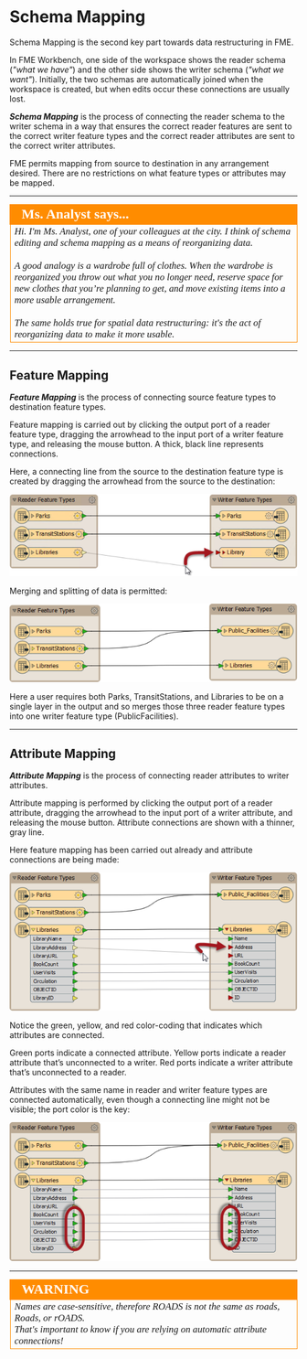 # Schema Mapping

Schema Mapping is the second key part towards data restructuring in FME.

In FME Workbench, one side of the workspace shows the reader schema (*"what we have"*) and the other side shows the writer schema (*"what we want"*). Initially, the two schemas are automatically joined when the workspace is created, but when edits occur these connections are usually lost.

***Schema Mapping*** is the process of connecting the reader schema to the writer schema in a way that ensures the correct reader features are sent to the correct writer feature types and the correct reader attributes are sent to the correct writer attributes.

FME permits mapping from source to destination in any arrangement desired. There are no restrictions on what feature types or attributes may be mapped.

---

<!--Person X Says Section-->

<table style="border-spacing: 0px">
<tr>
<td style="vertical-align:middle;background-color:darkorange;border: 2px solid darkorange">
<i class="fa fa-quote-left fa-lg fa-pull-left fa-fw" style="color:white;padding-right: 12px;vertical-align:text-top"></i>
<span style="color:white;font-size:x-large;font-weight: bold;font-family:serif">Ms. Analyst says...</span>
</td>
</tr>

<tr>
<td style="border: 1px solid darkorange">
<span style="font-family:serif; font-style:italic; font-size:larger">
Hi. I'm Ms. Analyst, one of your colleagues at the city. I think of schema editing and schema mapping as a means of reorganizing data.
<br><br>A good analogy is a wardrobe full of clothes. When the wardrobe is reorganized you throw out what you no longer need, reserve space for new clothes that you’re planning to get, and move existing items into a more usable arrangement.
<br><br>The same holds true for spatial data restructuring: it's the act of reorganizing data to make it more usable.
</span>
</td>
</tr>
</table>

---

## Feature Mapping
***Feature Mapping*** is the process of connecting source feature types to destination feature types.

Feature mapping is carried out by clicking the output port of a reader feature type, dragging the arrowhead to the input port of a writer feature type, and releasing the mouse button. A thick, black line represents connections.

Here, a connecting line from the source to the destination feature type is created by dragging the arrowhead from the source to the destination:

![](./Images/Img2.013.SchemaMappingFeatureConnection.png)

Merging and splitting of data is permitted:

![](./Images/Img2.014.SchemaMappingMergedConnections.png)

Here a user requires both Parks, TransitStations, and Libraries to be on a single layer in the output and so merges those three reader feature types into one writer feature type (PublicFacilities).

---

## Attribute Mapping
***Attribute Mapping*** is the process of connecting reader attributes to writer attributes.

Attribute mapping is performed by clicking the output port of a reader attribute, dragging the arrowhead to the input port of a writer attribute, and releasing the mouse button. Attribute connections are shown with a thinner, gray line.

Here feature mapping has been carried out already and attribute connections are being made:

![](./Images/Img2.015.SchemaMappingAttrConnection.png)

Notice the green, yellow, and red color-coding that indicates which attributes are connected.

Green ports indicate a connected attribute. Yellow ports indicate a reader attribute that’s unconnected to a writer. Red ports indicate a writer attribute that’s unconnected to a reader.

Attributes with the same name in reader and writer feature types are connected automatically, even though a connecting line might not be visible; the port color is the key:

![](./Images/Img2.016.SchemaMappingConnections.png)

---

<!--Warning Section-->

<table style="border-spacing: 0px">
<tr>
<td style="vertical-align:middle;background-color:darkorange;border: 2px solid darkorange">
<i class="fa fa-exclamation-triangle fa-lg fa-pull-left fa-fw" style="color:white;padding-right: 12px;vertical-align:text-top"></i>
<span style="color:white;font-size:x-large;font-weight: bold;font-family:serif">WARNING</span>
</td>
</tr>

<tr>
<td style="border: 1px solid darkorange">
<span style="font-family:serif; font-style:italic; font-size:larger">
Names are case-sensitive, therefore ROADS is not the same as roads, Roads, or rOADS.
<br>That's important to know if you are relying on automatic attribute connections!
</span>
</td>
</tr>
</table>

